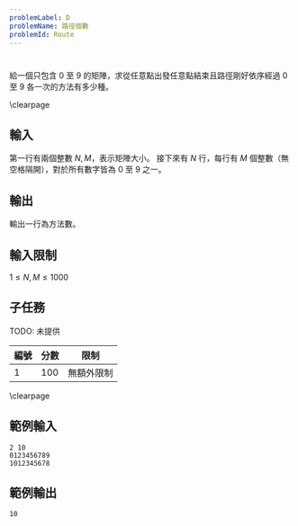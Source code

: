 ```yaml
---
problemLabel: D
problemName: 路徑個數
problemId: Route
---
```


#

給一個只包含 0 至 9 的矩陣，求從任意點出發任意點結束且路徑剛好依序經過 0 至 9 各一次的方法有多少種。

\clearpage

## 輸入
第一行有兩個整數 $N, M$，表示矩陣大小。
接下來有 $N$ 行，每行有 $M$ 個整數（無空格隔開），對於所有數字皆為 0 至 9 之一。

## 輸出
輸出一行為方法數。

## 輸入限制
$1 \leq N, M \leq 1000$

## 子任務
TODO: 未提供

| 編號 | 分數 |    限制    |
| --- | --- | ---------- |
|  1  | 100 | 無額外限制 |

\clearpage

## 範例輸入
```
2 10
0123456789
1012345678
```

## 範例輸出
```
10
```

